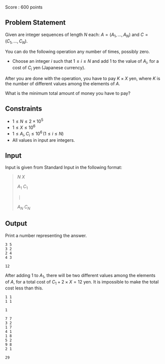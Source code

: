Score : $600$ points

## Problem Statement

Given are integer sequences of length $N$ each: $A = (A_1, \dots, A_N)$ and $C = (C_1, \dots, C_N)$.

You can do the following operation any number of times, possibly zero.

- Choose an integer $i$ such that $1 \leq i \leq N$ and add $1$ to the value of $A_i$, for a cost of $C_i$ yen (Japanese currency).

After you are done with the operation, you have to pay $K \times X$ yen, where $K$ is the number of different values among the elements of $A$.

What is the minimum total amount of money you have to pay?

## Constraints

- $1 \leq N \leq 2 \times 10^5$
- $1 \leq X \leq 10^6$
- $1 \leq A_i, C_i \leq 10^6 \, (1 \leq i \leq N)$
- All values in input are integers.

## Input

Input is given from Standard Input in the following format:

> $N$ $X$
> 
> $A_1$ $C_1$
> 
> $\vdots$
> 
> $A_N$ $C_N$

## Output

Print a number representing the answer.

```input1
3 5
3 2
2 4
4 3
```

```output1
12
```

After adding $1$ to $A_1$, there will be two different values among the elements of $A$, for a total cost of $C_1 + 2 \times X = 12$ yen. It is impossible to make the total cost less than this.

```input2
1 1
1 1
```

```output2
1
```

```input3
7 7
3 2
1 7
4 1
1 8
5 2
9 8
2 1
```

```output3
29
```